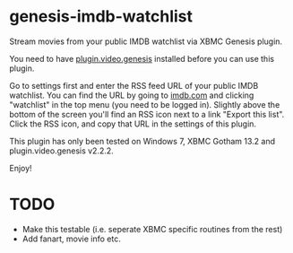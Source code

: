 genesis-imdb-watchlist
======================

Stream movies from your public IMDB watchlist via XBMC Genesis plugin.

You need to have [plugin.video.genesis](http://addons.tvaddons.ag/show/plugin.video.genesis/) installed before you can use this plugin.

Go to settings first and enter the RSS feed URL of your public IMDB watchlist. You can find the URL by going to [imdb.com](http://www.imdb.com) and clicking "watchlist" in the top menu (you need to be logged in). 
Slightly above the bottom of the screen you'll find an RSS icon next to a link "Export this list". Click the RSS icon, and copy that URL in the settings of this plugin.

This plugin has only been tested on Windows 7, XBMC Gotham 13.2 and plugin.video.genesis v2.2.2.

Enjoy!

TODO
====

* Make this testable (i.e. seperate XBMC specific routines from the rest)
* Add fanart, movie info etc.
